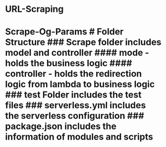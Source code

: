 # URL-Scraping
# Scrape-Og-Params  # Folder Structure  ### Scrape folder includes model and controller #### mode - holds the business logic #### controller - holds the redirection logic from lambda to business logic   ### test Folder includes the test files ### serverless.yml includes the serverless configuration ### package.json includes the information of modules and scripts
